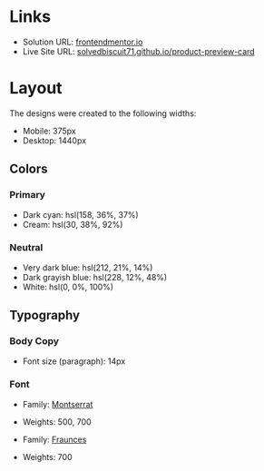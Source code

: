# Links

- Solution URL: [frontendmentor.io](https://www.frontendmentor.io/solutions/simple-product-preview-card-with-html-and-css-5camBBR15-)
- Live Site URL: [solvedbiscuit71.github.io/product-preview-card](https://solvedbiscuit71.github.io/product-preview-card/)

# Layout

The designs were created to the following widths:

- Mobile: 375px
- Desktop: 1440px

## Colors

### Primary

- Dark cyan: hsl(158, 36%, 37%)
- Cream: hsl(30, 38%, 92%)

### Neutral

- Very dark blue: hsl(212, 21%, 14%)
- Dark grayish blue: hsl(228, 12%, 48%)
- White: hsl(0, 0%, 100%)

## Typography

### Body Copy

- Font size (paragraph): 14px

### Font

- Family: [Montserrat](https://fonts.google.com/specimen/Montserrat)
- Weights: 500, 700

- Family: [Fraunces](https://fonts.google.com/specimen/Fraunces)
- Weights: 700